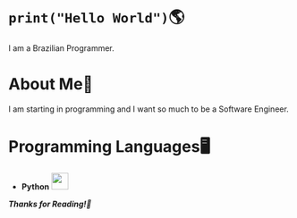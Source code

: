 # ``print("Hello World")``🌎
I am a Brazilian Programmer.

# About Me📜
I am starting in programming and I want so much to be a Software Engineer.

# Programming Languages🖥️
* **Python** <img src="https://images.icon-icons.com/112/PNG/512/python_18894.png" width="30px">

***Thanks for Reading!🙏***
